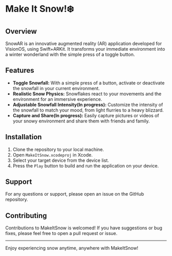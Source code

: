 #  Make It Snow!❄️

## Overview

SnowAR is an innovative augmented reality (AR) application developed for VisionOS, using Swift+ARKit. It transforms your immediate environment into a winter wonderland with the simple press of a toggle button. 

## Features

- **Toggle Snowfall:** With a simple press of a button, activate or deactivate the snowfall in your current environment.
- **Realistic Snow Physics:** Snowflakes react to your movements and the environment for an immersive experience.
- **Adjustable Snowfall Intensity(In progress):** Customize the intensity of the snowfall to match your mood, from light flurries to a heavy blizzard.
- **Capture and Share(In progress):** Easily capture pictures or videos of your snowy environment and share them with friends and family.

## Installation

1. Clone the repository to your local machine.
2. Open `MakeItSnow.xcodeproj` in Xcode.
3. Select your target device from the device list.
4. Press the `Play` button to build and run the application on your device.

## Support

For any questions or support, please open an issue on the GitHub repository.

## Contributing

Contributions to MakeItSnow is welcomed! If you have suggestions or bug fixes, please feel free to open a pull request or issue.

---

Enjoy experiencing snow anytime, anywhere with MakeItSnow!


